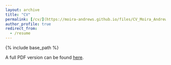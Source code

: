 ```yaml
---
layout: archive
title: "CV"
permalink: [/cv/](https://moira-andrews.github.io/files/CV_Moira_Andrews.pdf)
author_profile: true
redirect_from:
  - /resume
---
```


{% include base_path %}

A full PDF version can be found <a href="https://moira-andrews.github.io/files/CV_Moira_Andrews.pdf">here</a>.
